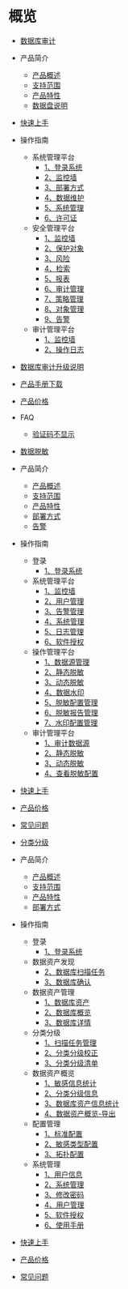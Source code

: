 
# 概览

* [数据库审计](/udas/README)
 * 产品简介
     * [产品概述](/udas/concepts/overeview)
     * [支持范围](/udas/concepts/support)
     * [产品特性](/udas/concepts/feature)
     * [数据盘说明](/udas/concepts/shujupan)
 * [快速上手](/udas/start)
 * 操作指南
    * 系统管理平台
        * [1、登录系统](/udas/operation/manage/login)
        * [2、监控墙](/udas/operation/manage/jkq)
        * [3、部署方式](/udas/operation/manage/bsfs)
        * [4、数据维护](/udas/operation/manage/sjwh)
        * [5、系统管理](/udas/operation/manage/xtgl)
        * [6、许可证](/udas/operation/manage/xkz)
    * 安全管理平台
        * [1、监控墙](/udas/operation/rule/aqjkq)
        * [2、保护对象](/udas/operation/rule/bhdx)
        * [3、风险](/udas/operation/rule/fx)
        * [4、检索](/udas/operation/rule/js)
        * [5、报表](/udas/operation/rule/bb)
        * [6、审计管理](/udas/operation/rule/sjgl)
        * [7、策略管理](/udas/operation/rule/clgl)
        * [8、对象管理](/udas/operation/rule/dxgl)
        * [9、告警](/udas/operation/rule/gj)
    * 审计管理平台
        * [1、监控墙](/udas/operation/audit/sjjkq)
        * [2、操作日志](/udas/operation/audit/czrz)
 * [数据库审计升级说明](/udas/upgrade)
 * [产品手册下载](/udas/manual)
 * [产品价格](/udas/price)
 *  FAQ
     * [验证码不显示](/udas/常问问题/yanzhengma)

* [数据脱敏](/udas/README)
 * 产品简介
    * [产品概述](/udas/data_masking/concepts/overeview)
    * [支持范围](/udas/data_masking/concepts/support)
    * [产品特性](/udas/data_masking/concepts/feature)
    * [部署方式](/udas/data_masking/concepts/deployment)
    * [告警](/udas/operation/rule/gj)
 * 操作指南
    * 登录
      * [1、登录系统](/udas/data_masking/operation/login/login.md)
    * 系统管理平台
      * [1、监控墙](/udas/data_masking/operation/sysmanage/monitor.md)
      * [2、用户管理](/udas/data_masking/operation/sysmanage/usermanage.md)
      * [3、告警管理](/udas/data_masking/operation/sysmanage/alert.md)
      * [4、系统管理](/udas/data_masking/operation/sysmanage/sysmanage.md)
      * [5、日志管理](/udas/data_masking/operation/sysmanage/logmanage.md)
      * [6、软件授权](/udas/data_masking/operation/sysmanage/license.md)
    * 操作管理平台
      * [1、数据源管理](/udas/data_masking/operation/rule/datasource.md)
      * [2、静态脱敏](/udas/data_masking/operation/rule/sdm.md)
      * [3、动态脱敏](/udas/data_masking/operation/rule/ddm.md)
      * [4、数据水印](/udas/data_masking/operation/rule/watermark.md)
      * [5、脱敏配置管理](/udas/data_masking/operation/rule/config.md)
      * [6、脱敏报告管理](/udas/data_masking/operation/rule/report.md)
      * [7、水印配置管理](/udas/data_masking/operation/rule/watermarkmanage.md)
    * 审计管理平台
      * [1、审计数据源](/udas/data_masking/operation/audit/audsource.md)
      * [2、静态脱敏](/udas/data_masking/operation/audit/sdm.md)
      * [3、动态脱敏](/udas/data_masking/operation/audit/ddm.md)
      * [4、查看脱敏配置](/udas/data_masking/operation/audit/viewconfig.md)
 * [快速上手](/udas/data_masking/start.md)
 * [产品价格](/udas/data_masking/price.md) 
 * [常见问题](/udas/data_masking/faq.md)
* [分类分级](/udas/README)
 * 产品简介
    * [产品概述](/udas/data_classification/concepts/overeview)
    * [支持范围](/udas/data_classification/concepts/support)
    * [产品特性](/udas/data_classification/concepts/feature)
    * [部署方式](/udas/data_classification/concepts/deployment)
 * 操作指南
    * 登录
      * [1、登录系统](/udas/data_classification/operation/login/login.md)
    * 数据资产发现
      * [2、数据库扫描任务](/udas/data_classification/operation/discovery/dbtask.md)
      * [3、数据库确认](/udas/data_classification/operation/discovery/dbconfirm.md)
    * 数据资产管理
      * [1、数据库资产](/udas/data_classification/operation/manage/assets.md)
      * [2、数据库概览](/udas/data_classification/operation/manage/overview.md)
      * [3、数据库详情](/udas/data_classification/operation/manage/details.md)
    * 分类分级
      * [1、扫描任务管理](/udas/data_classification/operation/dc/taskmanage.md)
      * [2、分类分级校正](/udas/data_classification/operation/dc/correction.md)
      * [3、分类分级清单](/udas/data_classification/operation/dc/list.md)
    * 数据资产概览
      * [1、敏感信息统计](/udas/data_classification/operation/datassets/sensitive.md)
      * [2、分类分级信息](/udas/data_classification/operation/datassets/audsource.md)
      * [3、数据库资产信息统计](/udas/data_classification/operation/datassets/dbassets.md)
      * [4、数据资产概览-导出](/udas/data_classification/operation/datassets/export.md)
    * 配置管理
      * [1、标准配置](/udas/data_classification/operation/config/standard.md)
      * [2、敏感类型配置](/udas/data_classification/operation/config/sensitivetype.md)
      * [3、拓扑配置](/udas/data_classification/operation/config/topology.md)
    * 系统管理
      * [1、用户信息](/udas/data_classification/operation/system/usermanage.md)
      * [2、系统管理](/udas/data_classification/operation/system/sysmanage.md)
      * [3、修改密码](/udas/data_classification/operation/system/changepwd.md)
      * [4、用户管理](/udas/data_classification/operation/system/user.md)
      * [5、软件授权](/udas/data_classification/operation/system/license)
      * [6、使用手册](/udas/data_classification/operation/system/manual)
 * [快速上手](/udas/data_classification/start.md)
 * [产品价格](/udas/data_classification/price.md) 
 * [常见问题](/udas/data_classification/faq.md)
